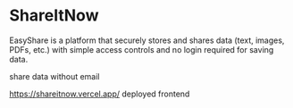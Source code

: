 # ShareItNow
EasyShare is a platform that securely stores and shares data (text, images, PDFs, etc.) with simple access controls and no login required for saving data.

share data without email


https://shareitnow.vercel.app/
deployed frontend